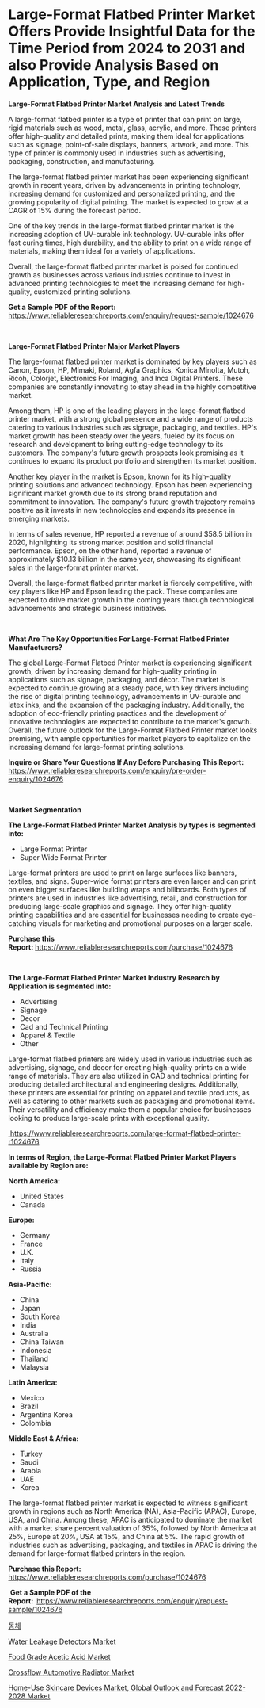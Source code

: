 <p><h1>Large-Format Flatbed Printer Market Offers Provide Insightful Data for the Time Period from 2024 to 2031 and also Provide Analysis Based on Application, Type, and Region</h1></p><p><strong>Large-Format Flatbed Printer Market Analysis and Latest Trends</strong></p>
<p><p>A large-format flatbed printer is a type of printer that can print on large, rigid materials such as wood, metal, glass, acrylic, and more. These printers offer high-quality and detailed prints, making them ideal for applications such as signage, point-of-sale displays, banners, artwork, and more. This type of printer is commonly used in industries such as advertising, packaging, construction, and manufacturing.</p><p>The large-format flatbed printer market has been experiencing significant growth in recent years, driven by advancements in printing technology, increasing demand for customized and personalized printing, and the growing popularity of digital printing. The market is expected to grow at a CAGR of 15% during the forecast period.</p><p>One of the key trends in the large-format flatbed printer market is the increasing adoption of UV-curable ink technology. UV-curable inks offer fast curing times, high durability, and the ability to print on a wide range of materials, making them ideal for a variety of applications.</p><p>Overall, the large-format flatbed printer market is poised for continued growth as businesses across various industries continue to invest in advanced printing technologies to meet the increasing demand for high-quality, customized printing solutions.</p></p>
<p><strong>Get a Sample PDF of the Report:&nbsp;</strong> <a href="https://www.reliableresearchreports.com/enquiry/request-sample/1024676">https://www.reliableresearchreports.com/enquiry/request-sample/1024676</a></p>
<p>&nbsp;</p>
<p><strong>Large-Format Flatbed Printer Major Market Players</strong></p>
<p><p>The large-format flatbed printer market is dominated by key players such as Canon, Epson, HP, Mimaki, Roland, Agfa Graphics, Konica Minolta, Mutoh, Ricoh, Colorjet, Electronics For Imaging, and Inca Digital Printers. These companies are constantly innovating to stay ahead in the highly competitive market.</p><p>Among them, HP is one of the leading players in the large-format flatbed printer market, with a strong global presence and a wide range of products catering to various industries such as signage, packaging, and textiles. HP's market growth has been steady over the years, fueled by its focus on research and development to bring cutting-edge technology to its customers. The company's future growth prospects look promising as it continues to expand its product portfolio and strengthen its market position.</p><p>Another key player in the market is Epson, known for its high-quality printing solutions and advanced technology. Epson has been experiencing significant market growth due to its strong brand reputation and commitment to innovation. The company's future growth trajectory remains positive as it invests in new technologies and expands its presence in emerging markets.</p><p>In terms of sales revenue, HP reported a revenue of around $58.5 billion in 2020, highlighting its strong market position and solid financial performance. Epson, on the other hand, reported a revenue of approximately $10.13 billion in the same year, showcasing its significant sales in the large-format printer market.</p><p>Overall, the large-format flatbed printer market is fiercely competitive, with key players like HP and Epson leading the pack. These companies are expected to drive market growth in the coming years through technological advancements and strategic business initiatives.</p></p>
<p>&nbsp;</p>
<p><strong>What Are The Key Opportunities For Large-Format Flatbed Printer Manufacturers?</strong></p>
<p><p>The global Large-Format Flatbed Printer market is experiencing significant growth, driven by increasing demand for high-quality printing in applications such as signage, packaging, and décor. The market is expected to continue growing at a steady pace, with key drivers including the rise of digital printing technology, advancements in UV-curable and latex inks, and the expansion of the packaging industry. Additionally, the adoption of eco-friendly printing practices and the development of innovative technologies are expected to contribute to the market's growth. Overall, the future outlook for the Large-Format Flatbed Printer market looks promising, with ample opportunities for market players to capitalize on the increasing demand for large-format printing solutions.</p></p>
<p><strong>Inquire or Share Your Questions If Any Before Purchasing This Report:</strong> <a href="https://www.reliableresearchreports.com/enquiry/pre-order-enquiry/1024676">https://www.reliableresearchreports.com/enquiry/pre-order-enquiry/1024676</a></p>
<p>&nbsp;</p>
<p><strong>Market Segmentation</strong></p>
<p><strong>The Large-Format Flatbed Printer Market Analysis by types is segmented into:</strong></p>
<p><ul><li>Large Format Printer</li><li>Super Wide Format Printer</li></ul></p>
<p><p>Large-format printers are used to print on large surfaces like banners, textiles, and signs. Super-wide format printers are even larger and can print on even bigger surfaces like building wraps and billboards. Both types of printers are used in industries like advertising, retail, and construction for producing large-scale graphics and signage. They offer high-quality printing capabilities and are essential for businesses needing to create eye-catching visuals for marketing and promotional purposes on a larger scale.</p></p>
<p><strong>Purchase this Report:&nbsp;</strong><a href="https://www.reliableresearchreports.com/purchase/1024676">https://www.reliableresearchreports.com/purchase/1024676</a></p>
<p>&nbsp;</p>
<p><strong>The Large-Format Flatbed Printer Market Industry Research by Application is segmented into:</strong></p>
<p><ul><li>Advertising</li><li>Signage</li><li>Decor</li><li>Cad and Technical Printing</li><li>Apparel & Textile</li><li>Other</li></ul></p>
<p><p>Large-format flatbed printers are widely used in various industries such as advertising, signage, and decor for creating high-quality prints on a wide range of materials. They are also utilized in CAD and technical printing for producing detailed architectural and engineering designs. Additionally, these printers are essential for printing on apparel and textile products, as well as catering to other markets such as packaging and promotional items. Their versatility and efficiency make them a popular choice for businesses looking to produce large-scale prints with exceptional quality.</p></p>
<p><a href="https://www.reliableresearchreports.com/large-format-flatbed-printer-r1024676">&nbsp;https://www.reliableresearchreports.com/large-format-flatbed-printer-r1024676</a></p>
<p><strong>In terms of Region, the Large-Format Flatbed Printer Market Players available by Region are:</strong></p>
<p>
    <p> <strong> North America: </strong>
        <ul>
            <li>United States</li>
            <li>Canada</li>
        </ul>
        </p> 
    <p> <strong> Europe: </strong>
        <ul>
            <li>Germany</li>
            <li>France</li>
            <li>U.K.</li>
            <li>Italy</li>
            <li>Russia</li>
        </ul>
        </p> 
    <p> <strong> Asia-Pacific: </strong>
        <ul>
            <li>China</li>
            <li>Japan</li>
            <li>South Korea</li>
            <li>India</li>
            <li>Australia</li>
            <li>China Taiwan</li>
            <li>Indonesia</li>
            <li>Thailand</li>
            <li>Malaysia</li>
        </ul>
        </p> 
    <p> <strong> Latin America: </strong>
        <ul>
            <li>Mexico</li>
            <li>Brazil</li>
            <li>Argentina Korea</li>
            <li>Colombia</li>
        </ul>
        </p> 
    <p> <strong> Middle East & Africa: </strong>
        <ul>
            <li>Turkey</li>
            <li>Saudi</li>
            <li>Arabia</li>
            <li>UAE</li>
            <li>Korea</li>
        </ul>
    </p>
    </p>
<p><p>The large-format flatbed printer market is expected to witness significant growth in regions such as North America (NA), Asia-Pacific (APAC), Europe, USA, and China. Among these, APAC is anticipated to dominate the market with a market share percent valuation of 35%, followed by North America at 25%, Europe at 20%, USA at 15%, and China at 5%. The rapid growth of industries such as advertising, packaging, and textiles in APAC is driving the demand for large-format flatbed printers in the region.</p></p>
<p><strong>Purchase this Report: </strong><a href="https://www.reliableresearchreports.com/purchase/1024676">https://www.reliableresearchreports.com/purchase/1024676</a></p>
<p>&nbsp;<strong>Get a Sample PDF of the Report:&nbsp;&nbsp;</strong><a href="https://www.reliableresearchreports.com/enquiry/request-sample/1024676">https://www.reliableresearchreports.com/enquiry/request-sample/1024676</a></p>
<p><strong></strong></p>
<p><p><a href="https://medium.com/@puputzim_20688/%ED%93%A8%EC%A0%A4%EB%A6%AC%EC%A7%80-%EC%82%B0%EC%97%85%EC%97%90-%EB%8C%80%ED%95%9C-%ED%86%B5%EC%B0%B0-2031%EB%85%84%EA%B9%8C%EC%A7%80%EC%9D%98-%EC%8B%9C%EC%9E%A5-%EC%9E%AC%EC%A0%95-%EC%83%81%ED%99%A9-%EC%8B%9C%EC%9E%A5-%EA%B7%9C%EB%AA%A8-%EB%B0%8F-%EC%88%98%EC%9D%B5-%EB%B6%84%EC%84%9D-16cb04b63251">동체</a></p><p><a href="https://issuu.com/reportprime-2/docs/water-leakage-detectors-market-size-2030.pptx">Water Leakage Detectors Market</a></p><p><a href="https://www.linkedin.com/pulse/strategic-insights-global-food-grade-acetic-acid-market-asemc">Food Grade Acetic Acid Market</a></p><p><a href="https://www.linkedin.com/pulse/crossflow-automotive-radiator-market-size-growth-trends-statistics-0mt3f">Crossflow Automotive Radiator Market</a></p><p><a href="https://medium.com/@amanda.hamilton54645/home-use-skincare-devices-market-global-outlook-and-forecast-2022-2028-market-share-size-trends-1c43248fe0f2">Home-Use Skincare Devices Market, Global Outlook and Forecast 2022-2028 Market</a></p></p>